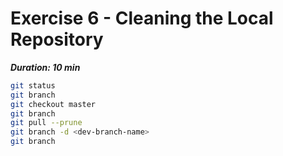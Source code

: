 # Exercise 6 - Cleaning the Local Repository

***Duration: 10 min***



```bash
git status
git branch
git checkout master
git branch
git pull --prune
git branch -d <dev-branch-name>
git branch
```